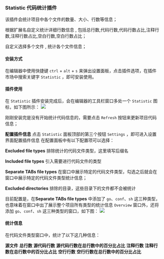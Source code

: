 ###  Statistic 代码统计插件
该插件会统计项目中各个文件的数量、大小、行数等信息；

根据扩展名自定义统计详细行数信息 , 包括总行数,代码行数,代码行数占比,注释行数,注释行数占比,空白行数,空白行数占比；

自定义选择多个文件 , 统计各个文件信息；

#### 安装方式
在编辑器中使用快捷键 `ctrl` + `alt` + `s` 来弹出设置面板，点击插件选项，在插件市场中搜索关键字 `Statistic` ，即可安装使用。

#### 插件使用
在 `Statistic` 插件安装完成后，会在编辑器的工具栏窗口多处一个 `Statistic` 图标，如下图所示：
![](https://images-1306554305.cos.ap-guangzhou.myqcloud.com/2022-06-08_13-26.png)

刚刚安装完是没有开始统计代码信息的，需要点击 `Refresh` 按钮来更新项目代码信息；

**配置插件信息**
点击 `Statistic` 面板顶部的第三个按钮 `Settings` ，即可进入设置界面配置插件信息
在配置面板中有以下配置项可以选择：

**Excluded file types**
排除统计的代码文件类型，这里填写后缀名

**Included file types**
引入需要进行代码文件的类型

**Separate TABs file types**
在窗口中展示特定的代码文件类型，勾选之后就会在窗口中展示特定的代码文件类型统计信息；

**Excluded directories**
排除的目录，这些目录下的文件都不会被统计


目前配置是，在**Separate TABs file types** 中添加了 `go`、`conf`、`sh` 这三种类型，也意味着在窗口中出了展示整个项目所有类型的统计信息 `Overview`  窗口外，还将添加 `go`、`conf`、`sh` 这三种类型的窗口，如下图：
![](https://images-1306554305.cos.ap-guangzhou.myqcloud.com/2022-06-08_13-42.png)

#### 统计信息
在代码文件类型窗口中，统计了以下这几种信息：

**源文件**
**总行数**
**源代码行数**
**源代码行数在总行数中的百分比占比**
**注释行数**
**注释行数在总行数中的百分比占比**
**空行行数**
**空行行数在总行数中的百分比占比**